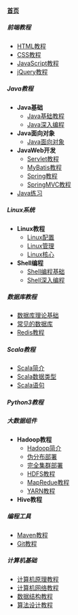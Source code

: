 #### [首页](?file=home-首页)

##### 前端教程

- [HTML教程](?file=01-前端教程/001-HTML教程 "HTML教程")
- [CSS教程](?file=01-前端教程/002-CSS教程 "CSS教程")
- [JavaScript教程](?file=01-前端教程/003-JavaScript教程 "JavaScript教程")
- [jQuery教程](?file=01-前端教程/004-jQuery教程 "jQuery教程")

##### Java教程

- **Java基础**
	- [Java基础教程](?file=02-Java教程/01-Java基础/001-Java基础教程 "Java基础教程")
	- [Java深入编程](?file=02-Java教程/01-Java基础/002-Java深入编程 "Java深入编程")
- **Java面向对象**
	- [Java面向对象](?file=02-Java教程/02-Java面向对象/001-Java面向对象 "Java面向对象")
- **JavaWeb开发**
	- [Servlet教程](?file=02-Java教程/03-JavaWeb开发/001-Servlet教程 "Servlet教程")
	- [MyBatis教程](?file=02-Java教程/03-JavaWeb开发/002-MyBatis教程 "MyBatis教程")
	- [Spring教程](?file=02-Java教程/03-JavaWeb开发/003-Spring教程 "Spring教程")
	- [SpringMVC教程](?file=02-Java教程/03-JavaWeb开发/004-SpringMVC教程 "SpringMVC教程")
- [Java练习](?file=02-Java教程/04-Java练习 "Java练习")

##### Linux系统

- **Linux教程**
	- [Linux配置](?file=03-Linux系统/01-Linux教程/001-Linux配置 "Linux配置")
	- [Linux管理](?file=03-Linux系统/01-Linux教程/002-Linux管理 "Linux管理")
	- [Linux核心](?file=03-Linux系统/01-Linux教程/003-Linux核心 "Linux核心")
- **Shell编程**
	- [Shell编程基础](?file=03-Linux系统/02-Shell编程/001-Shell编程基础 "Shell编程基础")
	- [Shell深入编程](?file=03-Linux系统/02-Shell编程/002-Shell深入编程 "Shell深入编程")

##### 数据库教程
- [数据库理论基础](?file=04-数据库教程/001-数据库理论基础 "数据库理论基础")
- [常见的数据库](?file=04-数据库教程/002-常见的数据库 "常见的数据库")
- [Redis教程](?file=04-数据库教程/003-Redis教程 "Redis教程")

##### Scala教程
- [Scala简介](?file=05-Scala教程/001-Scala简介 "Scala简介")
- [Scala数据类型](?file=05-Scala教程/002-Scala数据类型 "Scala数据类型")
- [Scala语句](?file=05-Scala教程/003-Scala语句 "Scala语句")

##### Python3教程

##### 大数据组件
- **Hadoop教程**
	- [Hadoop简介](?file=07-大数据组件/01-Hadoop教程/001-Hadoop简介 "Hadoop简介")
	- [伪分布部署](?file=07-大数据组件/01-Hadoop教程/002-002-伪分布部署 "伪分布部署")
	- [完全集群部署](?file=07-大数据组件/01-Hadoop教程/003-完全集群部署 "完全集群部署")
	- [HDFS教程](?file=07-大数据组件/01-Hadoop教程/004-HDFS教程 "HDFS教程")
	- [MapRedue教程](?file=07-大数据组件/01-Hadoop教程/005-MapRedue教程 "MapRedue教程")
	- [YARN教程](?file=07-大数据组件/01-Hadoop教程/006-YARN教程 "YARN教程")
- **Hive教程**

##### 编程工具
- [Maven教程](?file=08-编程工具/001-Maven教程 "Maven教程")
- [Git教程](?file=08-编程工具/002-Git教程 "Git教程")

##### 计算机基础
- [计算机原理教程](?file=09-计算机基础/001-计算机原理教程 "计算机原理教程")
- [计算机网络教程](?file=09-计算机基础/002-计算机网络教程 "计算机网络教程")
- [数据结构教程](?file=09-计算机基础/003-数据结构教程 "数据结构教程")
- [算法设计教程](?file=09-计算机基础/004-算法设计教程 "算法设计教程")